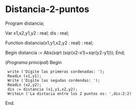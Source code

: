 # Distancia-2-puntos

Program distancia;

Var 
     x1,x2,y1,y2 :    real;
     dis :    real;

Function distancia(x1,y1,x2,y2 : real) :    real;

Begin
     distancia := Abs(sqrt (sqr(x2-x1)+sqr(y2-y1)));
End;

(*Programa principal*)
Begin

     write ('Digite las primeras cordenadas: ');
     ReadLn (x1,y1);
     Write ('Digite las segudas cordendas: ');
     ReadLn (x2,y2);
     dis := distancia (x1,y1,x2,y2);
     WriteLn ('La distacia entre los 2 puntos es: ',dis:2:2)
End.
